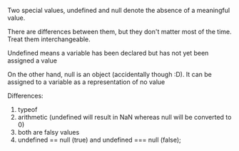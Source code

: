 Two special values, undefined and null denote the absence of a meaningful value.

There are differences between them, but they don't matter most of the time. Treat them interchangeable.

Undefined means a variable has been declared but has not yet been assigned a value

On the other hand, null is an object (accidentally though :D). It can be assigned to a variable as a representation of no value

Differences:

1) typeof
2) arithmetic (undefined will result in NaN whereas null will be converted to 0)
3) both are falsy values
3) undefined == null (true) and undefined === null (false);